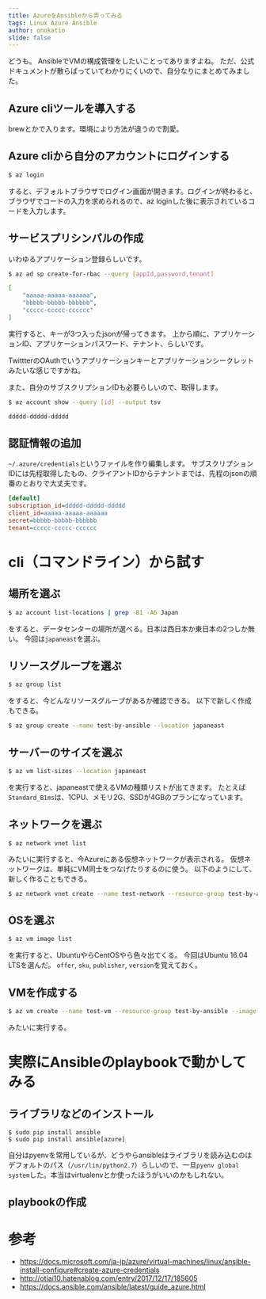```yaml
---
title: AzureをAnsibleから弄ってみる
tags: Linux Azure Ansible
author: onokatio
slide: false
---
```

どうも。
AnsibleでVMの構成管理をしたいことってありますよね。
ただ、公式ドキュメントが散らばっていてわかりにくいので、自分なりにまとめてみました。

## Azure cliツールを導入する

brewとかで入ります。環境により方法が違うので割愛。

## Azure cliから自分のアカウントにログインする

```bash
$ az login
```

すると、デフォルトブラウザでログイン画面が開きます。ログインが終わると、ブラウザでコードの入力を求められるので、az loginした後に表示されているコードを入力します。

## サービスプリシンパルの作成

いわゆるアプリケーション登録らしいです。

```bash
$ az ad sp create-for-rbac --query [appId,password,tenant]

[
    "aaaaa-aaaaa-aaaaaa",
    "bbbbb-bbbbb-bbbbbb",
    "ccccc-ccccc-cccccc"
]
```

実行すると、キーが3つ入ったjsonが帰ってきます。
上から順に、アプリケーションID、アプリケーションパスワード、テナント、らしいです。

TwittterのOAuthでいうアプリケーションキーとアプリケーションシークレットみたいな感じですかね。

また、自分のサブスクリプションIDも必要らしいので、取得します。

```bash
$ az account show --query [id] --output tsv

ddddd-ddddd-ddddd
```

## 認証情報の追加

`~/.azure/credentials`というファイルを作り編集します。
サブスクリプションIDには先程取得したもの、クライアントIDからテナントまでは、先程のjsonの順番のとおりで大丈夫です。

```ini
[default]
subscription_id=ddddd-ddddd-ddddd
client_id=aaaaa-aaaaa-aaaaaa
secret=bbbbb-bbbbb-bbbbbb
tenant=ccccc-ccccc-cccccc
```

# cli（コマンドライン）から試す

## 場所を選ぶ

```bash
$ az account list-locations | grep -B1 -A6 Japan
```

をすると、データセンターの場所が選べる。日本は西日本か東日本の2つしか無い。
今回は`japaneast`を選ぶ。

## リソースグループを選ぶ

```bash
$ az group list
```

をすると、今どんなリソースグループがあるか確認できる。
以下で新しく作成もできる。

```bash
$ az group create --name test-by-ansible --location japaneast
```

## サーバーのサイズを選ぶ

```bash
$ az vm list-sizes --location japaneast
```

を実行すると、japaneastで使えるVMの種類リストが出てきます。
たとえば`Standard_B1ms`は、1CPU、メモリ2G、SSDが4GBのプランになっています。

## ネットワークを選ぶ

```
$ az network vnet list
```

みたいに実行すると、今Azureにある仮想ネットワークが表示される。
仮想ネットワークは、単純にVM同士をつなげたりするのに使う。
以下のようにして、新しく作ることもできる。

```bash
$ az network vnet create --name test-network --resource-group test-by-ansible
```

## OSを選ぶ

```bash
$ az vm image list
```

を実行すると、UbuntuやらCentOSやら色々出てくる。
今回はUbuntu 16.04 LTSを選んだ。
`offer`, `sku`, `publisher`, `version`を覚えておく。


## VMを作成する

```bash
$ az vm create --name test-vm --resource-group test-by-ansible --image UbuntuLTS --size Standard_B1ms --vnet-name test-network --admin-username onokatio  --ssh-key-value ~/.ssh/azure.pub
```

みたいに実行する。

# 実際にAnsibleのplaybookで動かしてみる

## ライブラリなどのインストール

```
$ sudo pip install ansible
$ sudo pip install ansible[azure]
```

自分はpyenvを常用しているが、どうやらansibleはライブラリを読み込むのはデフォルトのパス（`/usr/lin/python2.7`）らしいので、一旦`pyenv global system`した。本当はvirtualenvとか使ったほうがいいのかもしれない。

## playbookの作成

# 参考

- https://docs.microsoft.com/ja-jp/azure/virtual-machines/linux/ansible-install-configure#create-azure-credentials
- http://otiai10.hatenablog.com/entry/2017/12/17/185605
- https://docs.ansible.com/ansible/latest/guide_azure.html

